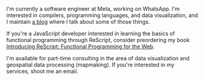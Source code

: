 I'm currently a software engineer at Meta, working on WhatsApp. I'm interested in compilers, programming languages, and data visualization, and I maintain [a blog](https://yangdanny97.github.io) where I talk about some of those things.

If you're a JavaScript developer interested in learning the basics of functional programming through ReScript, consider preordering my book [Introducing ReScript: Functional Programming for the Web](https://www.amazon.com/Introducing-ReScript-Functional-Programming-Applications/dp/1484288874).

I'm available for part-time consulting in the area of data visualization and geospatial data processing (mapmaking). If you're interested in my services, shoot me an email.

